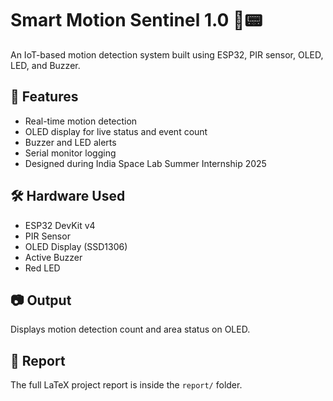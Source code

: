 # Smart Motion Sentinel 1.0 🚨📟

An IoT-based motion detection system built using ESP32, PIR sensor, OLED, LED, and Buzzer.

## 🔧 Features
- Real-time motion detection
- OLED display for live status and event count
- Buzzer and LED alerts
- Serial monitor logging
- Designed during India Space Lab Summer Internship 2025

## 🛠️ Hardware Used
- ESP32 DevKit v4
- PIR Sensor
- OLED Display (SSD1306)
- Active Buzzer
- Red LED

## 📷 Output
Displays motion detection count and area status on OLED.

## 📝 Report
The full LaTeX project report is inside the `report/` folder.
